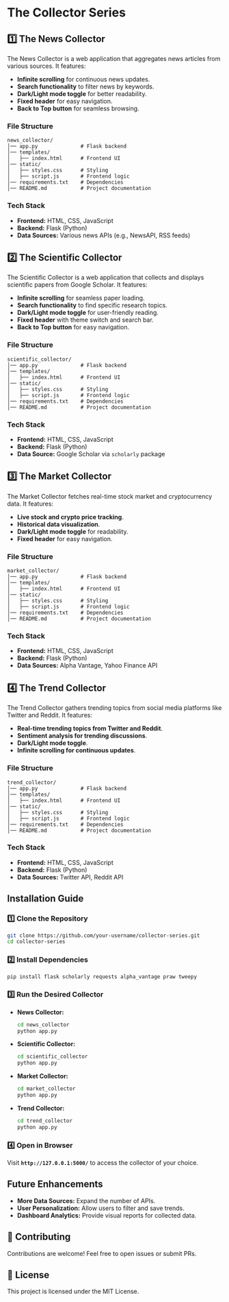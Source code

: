 # The Collector Series

## 1️⃣ The News Collector
The News Collector is a web application that aggregates news articles from various sources. It features:
- **Infinite scrolling** for continuous news updates.
- **Search functionality** to filter news by keywords.
- **Dark/Light mode toggle** for better readability.
- **Fixed header** for easy navigation.
- **Back to Top button** for seamless browsing.

### File Structure
```
news_collector/
│── app.py              # Flask backend
│── templates/
│   ├── index.html      # Frontend UI
│── static/
│   ├── styles.css      # Styling
│   ├── script.js       # Frontend logic
│── requirements.txt    # Dependencies
│── README.md           # Project documentation
```

### Tech Stack
- **Frontend:** HTML, CSS, JavaScript
- **Backend:** Flask (Python)
- **Data Sources:** Various news APIs (e.g., NewsAPI, RSS feeds)

## 2️⃣ The Scientific Collector
The Scientific Collector is a web application that collects and displays scientific papers from Google Scholar. It features:
- **Infinite scrolling** for seamless paper loading.
- **Search functionality** to find specific research topics.
- **Dark/Light mode toggle** for user-friendly reading.
- **Fixed header** with theme switch and search bar.
- **Back to Top button** for easy navigation.

### File Structure
```
scientific_collector/
│── app.py              # Flask backend
│── templates/
│   ├── index.html      # Frontend UI
│── static/
│   ├── styles.css      # Styling
│   ├── script.js       # Frontend logic
│── requirements.txt    # Dependencies
│── README.md           # Project documentation
```

### Tech Stack
- **Frontend:** HTML, CSS, JavaScript
- **Backend:** Flask (Python)
- **Data Source:** Google Scholar via `scholarly` package

## 3️⃣ The Market Collector
The Market Collector fetches real-time stock market and cryptocurrency data. It features:
- **Live stock and crypto price tracking**.
- **Historical data visualization**.
- **Dark/Light mode toggle** for readability.
- **Fixed header** for easy navigation.

### File Structure
```
market_collector/
│── app.py              # Flask backend
│── templates/
│   ├── index.html      # Frontend UI
│── static/
│   ├── styles.css      # Styling
│   ├── script.js       # Frontend logic
│── requirements.txt    # Dependencies
│── README.md           # Project documentation
```

### Tech Stack
- **Frontend:** HTML, CSS, JavaScript
- **Backend:** Flask (Python)
- **Data Sources:** Alpha Vantage, Yahoo Finance API

## 4️⃣ The Trend Collector
The Trend Collector gathers trending topics from social media platforms like Twitter and Reddit. It features:
- **Real-time trending topics from Twitter and Reddit**.
- **Sentiment analysis for trending discussions**.
- **Dark/Light mode toggle**.
- **Infinite scrolling for continuous updates**.

### File Structure
```
trend_collector/
│── app.py              # Flask backend
│── templates/
│   ├── index.html      # Frontend UI
│── static/
│   ├── styles.css      # Styling
│   ├── script.js       # Frontend logic
│── requirements.txt    # Dependencies
│── README.md           # Project documentation
```

### Tech Stack
- **Frontend:** HTML, CSS, JavaScript
- **Backend:** Flask (Python)
- **Data Sources:** Twitter API, Reddit API

## Installation Guide
### 1️⃣ Clone the Repository
```sh
git clone https://github.com/your-username/collector-series.git
cd collector-series
```
### 2️⃣ Install Dependencies
```sh
pip install flask scholarly requests alpha_vantage praw tweepy
```
### 3️⃣ Run the Desired Collector
- **News Collector:**
  ```sh
  cd news_collector
  python app.py
  ```
- **Scientific Collector:**
  ```sh
  cd scientific_collector
  python app.py
  ```
- **Market Collector:**
  ```sh
  cd market_collector
  python app.py
  ```
- **Trend Collector:**
  ```sh
  cd trend_collector
  python app.py
  ```

### 4️⃣ Open in Browser
Visit **`http://127.0.0.1:5000/`** to access the collector of your choice.

## Future Enhancements
- **More Data Sources:** Expand the number of APIs.
- **User Personalization:** Allow users to filter and save trends.
- **Dashboard Analytics:** Provide visual reports for collected data.

## 🤝 Contributing
Contributions are welcome! Feel free to open issues or submit PRs.

## 📜 License
This project is licensed under the MIT License.
